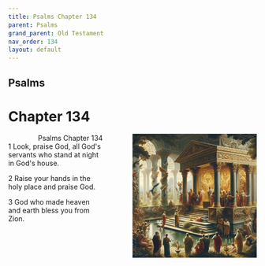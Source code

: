 ```yaml
---
title: Psalms Chapter 134
parent: Psalms
grand_parent: Old Testament
nav_order: 134
layout: default
---
```


## Psalms

# Chapter 134

<div style="clear: both; text-align: right;">
    <div style="max-width: 50%; height: auto; float: right; margin: 0 0 10px 10px; padding-left: 10%;">
        <img src="/assets/Image/Psalms/500/134.jpg" alt="Psalms Chapter 134" class="chapter-image">
    </div>
    <figcaption style="font-size: 14px; text-align: right;">Psalms Chapter 134</figcaption>
</div>
1 Look, praise God, all God's servants who stand at night in God's house.

2 Raise your hands in the holy place and praise God.

3 God who made heaven and earth bless you from Zion.


